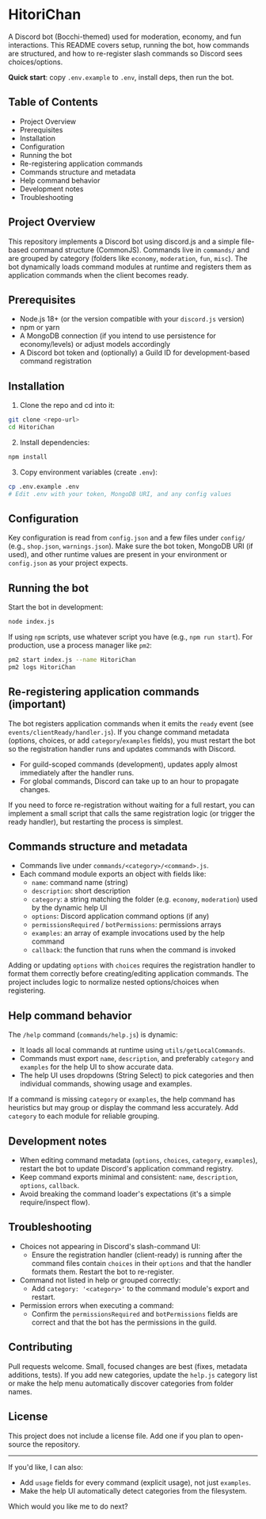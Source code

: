 # HitoriChan

A Discord bot (Bocchi-themed) used for moderation, economy, and fun interactions. This README covers setup, running the bot, how commands are structured, and how to re-register slash commands so Discord sees choices/options.

**Quick start**: copy `.env.example` to `.env`, install deps, then run the bot.

## Table of Contents
- Project Overview
- Prerequisites
- Installation
- Configuration
- Running the bot
- Re-registering application commands
- Commands structure and metadata
- Help command behavior
- Development notes
- Troubleshooting

## Project Overview

This repository implements a Discord bot using discord.js and a simple file-based command structure (CommonJS). Commands live in `commands/` and are grouped by category (folders like `economy`, `moderation`, `fun`, `misc`). The bot dynamically loads command modules at runtime and registers them as application commands when the client becomes ready.

## Prerequisites

- Node.js 18+ (or the version compatible with your `discord.js` version)
- npm or yarn
- A MongoDB connection (if you intend to use persistence for economy/levels) or adjust models accordingly
- A Discord bot token and (optionally) a Guild ID for development-based command registration

## Installation

1. Clone the repo and cd into it:

```bash
git clone <repo-url>
cd HitoriChan
```

2. Install dependencies:

```bash
npm install
```

3. Copy environment variables (create `.env`):

```bash
cp .env.example .env
# Edit .env with your token, MongoDB URI, and any config values
```

## Configuration

Key configuration is read from `config.json` and a few files under `config/` (e.g., `shop.json`, `warnings.json`). Make sure the bot token, MongoDB URI (if used), and other runtime values are present in your environment or `config.json` as your project expects.

## Running the bot

Start the bot in development:

```bash
node index.js
```

If using `npm` scripts, use whatever script you have (e.g., `npm run start`). For production, use a process manager like `pm2`:

```bash
pm2 start index.js --name HitoriChan
pm2 logs HitoriChan
```

## Re-registering application commands (important)

The bot registers application commands when it emits the `ready` event (see `events/clientReady/handler.js`). If you change command metadata (options, choices, or add `category`/`examples` fields), you must restart the bot so the registration handler runs and updates commands with Discord.

- For guild-scoped commands (development), updates apply almost immediately after the handler runs.
- For global commands, Discord can take up to an hour to propagate changes.

If you need to force re-registration without waiting for a full restart, you can implement a small script that calls the same registration logic (or trigger the ready handler), but restarting the process is simplest.

## Commands structure and metadata

- Commands live under `commands/<category>/<command>.js`.
- Each command module exports an object with fields like:
	- `name`: command name (string)
	- `description`: short description
	- `category`: a string matching the folder (e.g. `economy`, `moderation`) used by the dynamic help UI
	- `options`: Discord application command options (if any)
	- `permissionsRequired` / `botPermissions`: permissions arrays
	- `examples`: an array of example invocations used by the help command
	- `callback`: the function that runs when the command is invoked

Adding or updating `options` with `choices` requires the registration handler to format them correctly before creating/editing application commands. The project includes logic to normalize nested options/choices when registering.

## Help command behavior

The `/help` command (`commands/help.js`) is dynamic:

- It loads all local commands at runtime using `utils/getLocalCommands`.
- Commands must export `name`, `description`, and preferably `category` and `examples` for the help UI to show accurate data.
- The help UI uses dropdowns (String Select) to pick categories and then individual commands, showing usage and examples.

If a command is missing `category` or `examples`, the help command has heuristics but may group or display the command less accurately. Add `category` to each module for reliable grouping.

## Development notes

- When editing command metadata (`options`, `choices`, `category`, `examples`), restart the bot to update Discord's application command registry.
- Keep command exports minimal and consistent: `name`, `description`, `options`, `callback`.
- Avoid breaking the command loader's expectations (it's a simple require/inspect flow).

## Troubleshooting

- Choices not appearing in Discord's slash-command UI:
	- Ensure the registration handler (client-ready) is running after the command files contain `choices` in their `options` and that the handler formats them. Restart the bot to re-register.
- Command not listed in help or grouped correctly:
	- Add `category: '<category>'` to the command module's export and restart.
- Permission errors when executing a command:
	- Confirm the `permissionsRequired` and `botPermissions` fields are correct and that the bot has the permissions in the guild.

## Contributing

Pull requests welcome. Small, focused changes are best (fixes, metadata additions, tests). If you add new categories, update the `help.js` category list or make the help menu automatically discover categories from folder names.

## License

This project does not include a license file. Add one if you plan to open-source the repository.

---
If you'd like, I can also:
- Add `usage` fields for every command (explicit usage), not just `examples`.
- Make the help UI automatically detect categories from the filesystem.

Which would you like me to do next?


